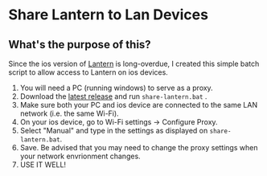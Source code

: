 # Share Lantern to Lan Devices

## What's the purpose of this?

Since the ios version of [Lantern](https://github.com/getlantern/lantern) is long-overdue, I created this simple batch script to allow access to Lantern on ios devices.

1. You will need a PC (running windows) to serve as a proxy.
2. Download the [latest release](https://github.com/shannon403/share-lantern-to-lan-devices/releases) and run `share-lantern.bat` .
3. Make sure both your PC and ios device are connected to the same LAN network (i.e. the same Wi-Fi).
4. On your ios device, go to Wi-Fi settings -> Configure Proxy.
5. Select "Manual" and type in the settings as displayed on `share-lantern.bat`.
6. Save. Be advised that you may need to change the proxy settings when your network envrionment changes. 
7. USE IT WELL!
